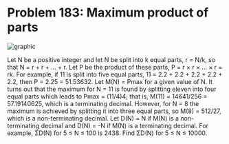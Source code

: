 # Problem 183: Maximum product of parts

![graphic](img183.gif)

Let N be a positive integer and let N be split into k equal parts, r =
N/k, so that N = r + r + ... + r. Let P be the product of these parts, P
= r × r × ... × r = rk. For example, if 11 is split into five equal
parts, 11 = 2.2 + 2.2 + 2.2 + 2.2 + 2.2, then P = 2.25 = 51.53632. Let
M(N) = Pmax for a given value of N. It turns out that the maximum for N
= 11 is found by splitting eleven into four equal parts which leads to
Pmax = (11/4)4; that is, M(11) = 14641/256 = 57.19140625, which is a
terminating decimal. However, for N = 8 the maximum is achieved by
splitting it into three equal parts, so M(8) = 512/27, which is a
non-terminating decimal. Let D(N) = N if M(N) is a non-terminating
decimal and D(N) = -N if M(N) is a terminating decimal. For example,
ΣD(N) for 5 ≤ N ≤ 100 is 2438. Find ΣD(N) for 5 ≤ N ≤ 10000.